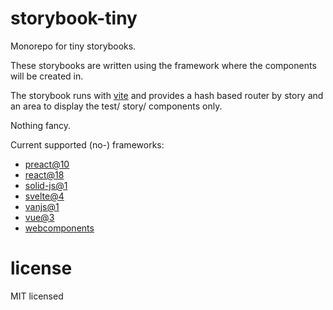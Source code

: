 # storybook-tiny

Monorepo for tiny storybooks.

These storybooks are written using the framework where the components will be
created in.

The storybook runs with [vite][] and provides a hash based router by story and
an area to display the test/ story/ components only.

Nothing fancy.

Current supported (no-) frameworks:

- [preact@10](https://github.com/commenthol/storybook-tiny/tree/main/packages/preact#readme)
- [react@18](https://github.com/commenthol/storybook-tiny/tree/main/packages/react#readme)
- [solid-js@1](https://github.com/commenthol/storybook-tiny/tree/main/packages/solid-js#readme)
- [svelte@4](https://github.com/commenthol/storybook-tiny/tree/main/packages/svelte#readme)
- [vanjs@1](https://github.com/commenthol/storybook-tiny/tree/main/packages/vanjs#readme)
- [vue@3](https://github.com/commenthol/storybook-tiny/tree/main/packages/vue#readme)
- [webcomponents](https://github.com/commenthol/storybook-tiny/tree/main/packages/webcomponent#readme)

# license

MIT licensed

[vite]: https://vitejs.dev/

